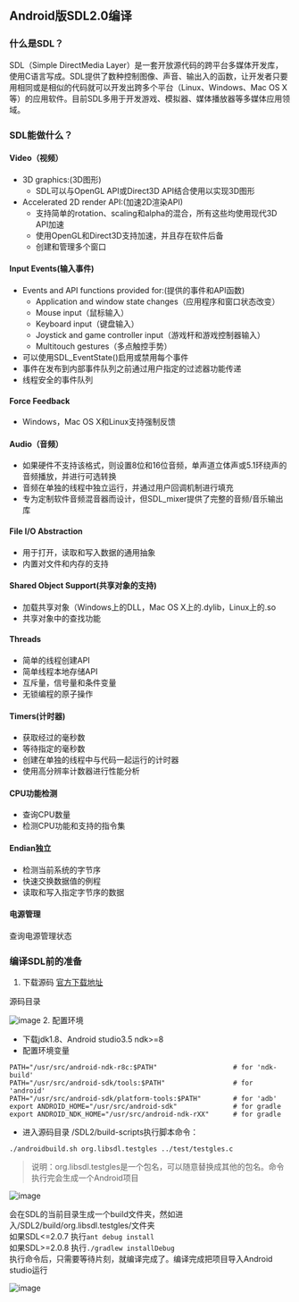 ## Android版SDL2.0编译

### 什么是SDL？
SDL（Simple DirectMedia Layer）是一套开放源代码的跨平台多媒体开发库，使用C语言写成。SDL提供了数种控制图像、声音、输出入的函数，让开发者只要用相同或是相似的代码就可以开发出跨多个平台（Linux、Windows、Mac OS X等）的应用软件。目前SDL多用于开发游戏、模拟器、媒体播放器等多媒体应用领域。
### SDL能做什么？
#### Video（视频）
- 3D graphics:(3D图形)
    - SDL可以与OpenGL API或Direct3D API结合使用以实现3D图形 
- Accelerated 2D render API:(加速2D渲染API)
    - 支持简单的rotation、scaling和alpha的混合，所有这些均使用现代3D API加速
    - 使用OpenGL和Direct3D支持加速，并且存在软件后备
    - 创建和管理多个窗口
#### Input Events(输入事件)
- Events and API functions provided for:(提供的事件和API函数)
    - Application and window state changes（应用程序和窗口状态改变）
    - Mouse input（鼠标输入）
    - Keyboard input（键盘输入）
    - Joystick and game controller input（游戏杆和游戏控制器输入）
    - Multitouch gestures（多点触控手势）
- 可以使用SDL_EventState()启用或禁用每个事件
- 事件在发布到内部事件队列之前通过用户指定的过滤器功能传递
- 线程安全的事件队列
#### Force Feedback
- Windows，Mac OS X和Linux支持强制反馈
#### Audio（音频）
- 如果硬件不支持该格式，则设置8位和16位音频，单声道立体声或5.1环绕声的音频播放，并进行可选转换
- 音频在单独的线程中独立运行，并通过用户回调机制进行填充
- 专为定制软件音频混音器而设计，但SDL_mixer提供了完整的音频/音乐输出库
#### File I/O Abstraction
- 用于打开，读取和写入数据的通用抽象
- 内置对文件和内存的支持
#### Shared Object Support(共享对象的支持)
- 加载共享对象（Windows上的DLL，Mac OS X上的.dylib，Linux上的.so
- 共享对象中的查找功能
#### Threads
- 简单的线程创建API
- 简单线程本地存储API
- 互斥量，信号量和条件变量
- 无锁编程的原子操作
#### Timers(计时器)
- 获取经过的毫秒数
- 等待指定的毫秒数
- 创建在单独的线程中与代码一起运行的计时器
- 使用高分辨率计数器进行性能分析
#### CPU功能检测
- 查询CPU数量
- 检测CPU功能和支持的指令集
#### Endian独立
- 检测当前系统的字节序
- 快速交换数据值的例程
- 读取和写入指定字节序的数据
#### 电源管理
查询电源管理状态
### 编译SDL前的准备
1. 下载源码
[官方下载地址](https://www.libsdl.org/download-2.0.php)

源码目录

![image](source_list.png)
2. 配置环境

- 下载jdk1.8、Android studio3.5 ndk>=8 
- 配置环境变量
```
PATH="/usr/src/android-ndk-r8c:$PATH"                   # for 'ndk-build'
PATH="/usr/src/android-sdk/tools:$PATH"                 # for 'android'
PATH="/usr/src/android-sdk/platform-tools:$PATH"        # for 'adb'
export ANDROID_HOME="/usr/src/android-sdk"              # for gradle
export ANDROID_NDK_HOME="/usr/src/android-ndk-rXX"      # for gradle
```
- 进入源码目录 /SDL2/build-scripts执行脚本命令：
```
./androidbuild.sh org.libsdl.testgles ../test/testgles.c
```
>说明：org.libsdl.testgles是一个包名，可以随意替换成其他的包名。命令执行完会生成一个Android项目

![image](sdl_project.png)

会在SDL的当前目录生成一个build文件夹，然如进入/SDL2/build/org.libsdl.testgles/文件夹
<br>如果SDL<=2.0.7  执行`ant debug install`
<br>如果SDL>=2.0.8  执行`./gradlew installDebug`
<br>执行命令后，只需要等待片刻，就编译完成了。编译完成把项目导入Android studio运行

![image](share_lib.png)


